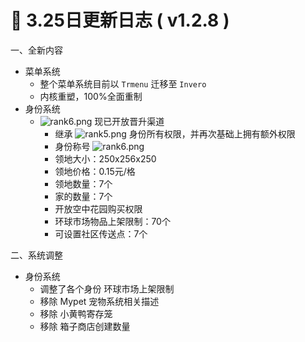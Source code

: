 # 🧾 3.25日更新日志 ( v1.2.8 )

一、全新内容

* 菜单系统
  * 整个菜单系统目前以 `Trmenu` 迁移至 `Invero`
  * 内核重塑，100%全面重制
* 身份系统
  * ![rank6.png](https://sjwx.easydoc.xyz/95040344/files/lfnozsil.png) 现已开放晋升渠道
    * 继承 ![rank5.png](https://sjwx.easydoc.xyz/95040344/files/lfnp7tvv.png) 身份所有权限，并再次基础上拥有额外权限
    * 身份称号 ![rank6.png](https://sjwx.easydoc.xyz/95040344/files/lfnozsil.png)
    * 领地大小：250x256x250
    * 领地价格：0.15元/格
    * 领地数量：7个
    * 家的数量：7个
    * 开放空中花园购买权限
    * 环球市场物品上架限制：70个
    * 可设置社区传送点：7个

二、系统调整

* 身份系统
  * 调整了各个身份 环球市场上架限制
  * 移除 Mypet 宠物系统相关描述
  * 移除 小黄鸭寄存笼
  * 移除 箱子商店创建数量
